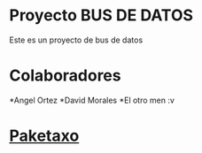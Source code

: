 # Proyecto BUS DE DATOS

Este es un proyecto de bus de datos

# Colaboradores
*Angel Ortez
*David Morales
*El otro men :v


# [Paketaxo](https://goo.gl/SsAhv)
